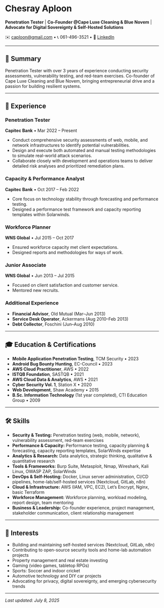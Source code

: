 # Chesray Aploon


**Penetration Tester** | **Co-Founder @Cape Luxe Cleaning & Blue Novem** | **Advocate for Digital Sovereignty & Self-Hosted Solutions**

✉️ [caploon@gmail.com](mailto:caploon@gmail.com) • 📞 061-496-3521 • 🔗 [LinkedIn](https://www.linkedin.com/in/chesray-aploon-b37a95133)

---

## 🚀 Summary
Penetration Tester with over 3 years of experience conducting security assessments, vulnerability testing, and red-team exercises. Co-founder of Cape Luxe Cleaning and Blue Novem, bringing entrepreneurial drive and a passion for building resilient systems.


---

## 💼 Experience

### Penetration Tester  
**Capitec Bank** • Mar 2022 – Present  
- Conduct comprehensive security assessments of web, mobile, and network infrastructures to identify potential vulnerabilities.  
- Design and execute both automated and manual testing methodologies to simulate real-world attack scenarios.  
- Collaborate closely with development and operations teams to deliver detailed risk analyses and prioritized remediation plans.    

### Capacity & Performance Analyst  
**Capitec Bank** • Oct 2017 – Feb 2022  
- Core focus on technology stability through forecasting and performance testing.  
- Designed a performance test framework and capacity reporting templates within Solarwinds.

### Workforce Planner  
**WNS Global** • Jul 2015 – Oct 2017  
- Ensured workforce capacity met client expectations.  
- Designed reports and methodologies for ways of work.

### Junior Associate  
**WNS Global** • Jun 2013 – Jul 2015  
- Focused on client satisfaction and customer service.  
- Mentored new recruits.

### Additional Experience
- **Financial Advisor**, Old Mutual (Mar–Jun 2013)
- **Service Desk Operator**, Ackermans (Aug 2010–Feb 2013)
- **Debt Collector**, Foschini (Jun–Aug 2010)

---

## 🎓 Education & Certifications

- **Mobile Application Penetration Testing**, TCM Security • 2023
- **Android Bug Bounty Hunting**, EC-Council • 2023
- **AWS Cloud Practitioner**, AWS • 2022
- **ISTQB Foundation**, SASTQB • 2021   
- **AWS Cloud Data & Analytics**, AWS • 2021
- **Cyber Security Vol. 1**, Station X • 2020    
- **Web Development**, Shaw Academy • 2015  
- **B.Sc. Information Technology** (1st year completed), CTI Education Group • 2009

---

## 🛠 Skills

- **Security & Testing:** Penetration testing (web, mobile, network), vulnerability assessment, red-team exercises  
- **Performance & Capacity:** Performance testing, capacity planning & forecasting, capacity reporting templates, SolarWinds expertise
- **Analytics & Research:** Data analytics, strategic thinking, qualitative & quantitative research   
- **Tools & Frameworks:** Burp Suite, Metasploit, Nmap, Wireshark, Kali Linux, OWASP ZAP, SolarWinds  
- **DevOps & Self-Hosting:** Docker, Linux server administration, CI/CD pipelines, home-lab/self-hosted services (Nextcloud, GitLab, n8n)  
- **Cloud & Infrastructure:** AWS (IAM, VPC, EC2), Let’s Encrypt, Nginx, basic Terraform
- **Workforce Management:** Workforce planning, workload modeling, report design, team mentoring 
- **Business & Leadership:** Co-founder experience, project management, stakeholder communication, client relationship management 

---

## 🎯 Interests

- Building and maintaining self-hosted services (Nextcloud, GitLab, n8n)    
- Contributing to open-source security tools and home-lab automation projects  
- Property management and real estate investing  
- Gaming (video games, tabletop RPGs)  
- Sports: Soccer and indoor cricket  
- Automotive technology and DIY car projects  
- Advocating for privacy, digital sovereignty, and emerging cybersecurity trends  

---

*Last updated: July 8, 2025*
